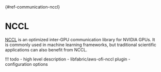 [](){#ref-communication-nccl}
# NCCL

[NCCL](https://developer.nvidia.com/nccl) is an optimized inter-GPU communication library for NVIDIA GPUs.
It is commonly used in machine learning frameworks, but traditional scientific applications can also benefit from NCCL.

!!! todo
    - high level description
    - libfabric/aws-ofi-nccl plugin
    - configuration options
